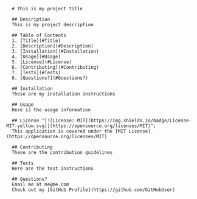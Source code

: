 
      # This is my project title

      ## Description
      This is my project description
      
      ## Table of Contents
      1. [Title](#Title)
      2. [Description](#Description)
      3. [Installation](#Installation)
      4. [Usage](#Usage)
      5. [License](#License)
      6. [Contributing](#Contributing)
      7. [Tests](#Tests)
      8. [Questions?](#Questions?)
      
      ## Installation
      These are my installation instructions
      
      ## Usage
      Here is the usage information
      
      ## License "[![License: MIT](https://img.shields.io/badge/License-MIT-yellow.svg)](https://opensource.org/licenses/MIT)";
      This application is covered under the [MIT License](https://opensource.org/licenses/MIT)
      
      ## Contributing
      These are the contribution guidelines

      ## Tests
      Here are the test instructions
      
      ## Questions?
      Email me at me@me.com
      Check out my [GitHub Profile](https://github.com/GitHubUser) 
    